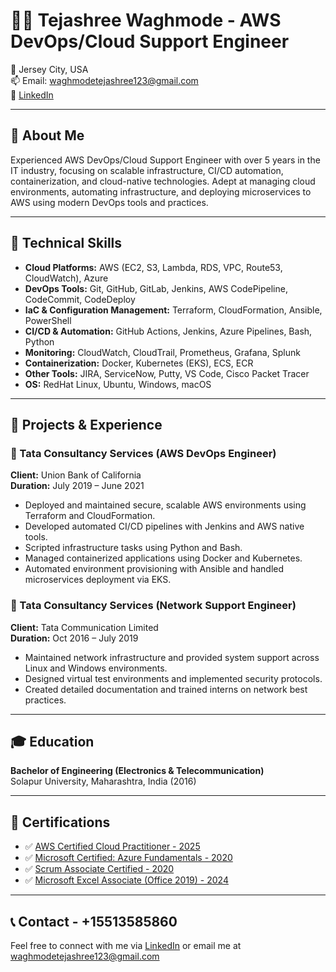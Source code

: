 # 👩‍💻 Tejashree Waghmode - AWS DevOps/Cloud Support Engineer

📍 Jersey City, USA  
📫 Email: [waghmodetejashree123@gmail.com](mailto:waghmodetejashree123@gmail.com)  
🔗 [LinkedIn](https://www.linkedin.com/in/tejashreewaghmode1/)  

---

## 🚀 About Me

Experienced AWS DevOps/Cloud Support Engineer with over 5 years in the IT industry, focusing on scalable infrastructure, CI/CD automation, containerization, and cloud-native technologies. Adept at managing cloud environments, automating infrastructure, and deploying microservices to AWS using modern DevOps tools and practices.

---

## 🔧 Technical Skills

- **Cloud Platforms:** AWS (EC2, S3, Lambda, RDS, VPC, Route53, CloudWatch), Azure  
- **DevOps Tools:** Git, GitHub, GitLab, Jenkins, AWS CodePipeline, CodeCommit, CodeDeploy  
- **IaC & Configuration Management:** Terraform, CloudFormation, Ansible, PowerShell  
- **CI/CD & Automation:** GitHub Actions, Jenkins, Azure Pipelines, Bash, Python  
- **Monitoring:** CloudWatch, CloudTrail, Prometheus, Grafana, Splunk  
- **Containerization:** Docker, Kubernetes (EKS), ECS, ECR  
- **Other Tools:** JIRA, ServiceNow, Putty, VS Code, Cisco Packet Tracer  
- **OS:** RedHat Linux, Ubuntu, Windows, macOS  

---

## 🧪 Projects & Experience

### 🔹 Tata Consultancy Services (AWS DevOps Engineer)  
**Client:** Union Bank of California  
**Duration:** July 2019 – June 2021  
- Deployed and maintained secure, scalable AWS environments using Terraform and CloudFormation.  
- Developed automated CI/CD pipelines with Jenkins and AWS native tools.  
- Scripted infrastructure tasks using Python and Bash.  
- Managed containerized applications using Docker and Kubernetes.  
- Automated environment provisioning with Ansible and handled microservices deployment via EKS.

### 🔹 Tata Consultancy Services (Network Support Engineer)  
**Client:** Tata Communication Limited  
**Duration:** Oct 2016 – July 2019  
- Maintained network infrastructure and provided system support across Linux and Windows environments.  
- Designed virtual test environments and implemented security protocols.  
- Created detailed documentation and trained interns on network best practices.

---

## 🎓 Education

**Bachelor of Engineering (Electronics & Telecommunication)**  
Solapur University, Maharashtra, India (2016)

---

## 🏅 Certifications

- ✅ [AWS Certified Cloud Practitioner - 2025](https://www.credly.com/badges/ac49b198-8cfd-45dd-867e-6a4cf03f3004/linked_in?t=sps8dp)  
- ✅ [Microsoft Certified: Azure Fundamentals - 2020](https://www.credly.com/badges/188fc71e-0d7e-4843-99ca-58b9026b857a?source=linked_in_profile)  
- ✅ [Scrum Associate Certified - 2020](https://www.scrum-institute.org/badges/46309083362109)  
- ✅ [Microsoft Excel Associate (Office 2019) - 2024](https://www.credly.com/badges/75d17d07-c910-4f47-89d5-54dc86b01ca9/linked_in_profile)



---

## 📞 Contact - +15513585860

Feel free to connect with me via [LinkedIn](https://www.linkedin.com/in/tejashreewaghmode1/) or email me at [waghmodetejashree123@gmail.com](mailto:waghmodetejashree123@gmail.com)

